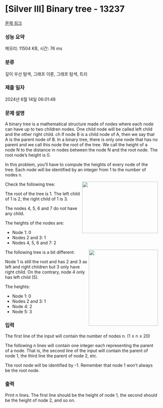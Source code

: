 # [Silver III] Binary tree - 13237 

[문제 링크](https://www.acmicpc.net/problem/13237) 

### 성능 요약

메모리: 11504 KB, 시간: 76 ms

### 분류

깊이 우선 탐색, 그래프 이론, 그래프 탐색, 트리

### 제출 일자

2024년 6월 14일 06:01:48

### 문제 설명

<p>A binary tree is a mathematical structure made of nodes where each node can have up to two children nodes. One child node will be called left child and the other right child. ch If node B is a child node of A, then we say that A is the parent node of B. In a binary tree, there is only one node that has no parent and we call this node the root of the tree. We call the height of a node  N to the distance in nodes between the node N and the root node. The root node’s height is 0.</p>

<p>In this problem, you’ll have to compute the heights of every node of the tree. Each node will be identified by an integer from 1 to the number of nodes n.</p>

<p><img alt="" src="https://onlinejudgeimages.s3-ap-northeast-1.amazonaws.com/problem/13237/1.png" style="float:right; height:169px; width:250px">Check the following tree:</p>

<p>The root of the tree is 1. The left child of 1 is 2, the right child of 1 is 3.</p>

<p>The nodes 4, 5, 6 and 7 do not have any child.</p>

<p>The heights of the nodes are:</p>

<ul>
	<li>Node 1: 0</li>
	<li>Nodes 2 and 3: 1</li>
	<li>Nodes 4, 5, 6 and 7: 2</li>
</ul>

<p><img alt="" src="https://onlinejudgeimages.s3-ap-northeast-1.amazonaws.com/problem/13237/2.png" style="float:right; height:250px; width:228px">The following tree is a bit different:</p>

<p>Node 1 is still the root and has 2 and 3 as left and right children but 3 only have right child. On the contrary, node 4 only has left child (5).</p>

<p>The heights:</p>

<ul>
	<li>Node 1: 0</li>
	<li>Nodes 2 and 3: 1</li>
	<li>Node 4: 2</li>
	<li>Node 5: 3</li>
</ul>

### 입력 

 <p>The first line of the input will contain the number of nodes n. (1 ≤ n ≤ 20)</p>

<p>The following n lines will contain one integer each representing the parent of a node. That is, the second line of the input will contain the parent of node 1, the third line the parent of node 2, etc.</p>

<p>The root node will be identified by -1. Remember that node 1 won’t always be the root node.</p>

### 출력 

 <p>Print n lines. The first line should be the height of node 1, the second should be the height of node 2, and so on.</p>

